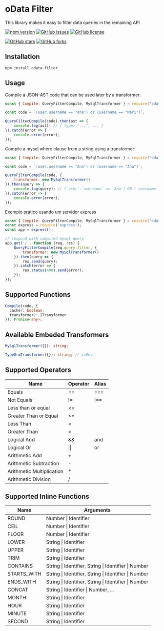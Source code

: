 # oData Filter
This library makes it easy to filter data queries in the remaining API

[![npm version](https://badge.fury.io/js/odata-filter.svg)](https://badge.fury.io/js/odata-filter)
[![GitHub issues](https://img.shields.io/github/issues/joaovitmac/odata-filter.svg)](https://github.com/joaovitmac/odata-filter/issues)
[![GitHub license](https://img.shields.io/badge/license-MIT-blue.svg)](https://raw.githubusercontent.com/joaovitmac/odata-filter/main/LICENSE)

[![GitHub stars](https://img.shields.io/github/stars/joaovitmac/odata-filter.svg?style=social&label=Stars)](https://github.com/joaovitmac/odata-filter)
[![GitHub forks](https://img.shields.io/github/forks/joaovitmac/odata-filter.svg?style=social&label=Forks)](https://github.com/joaovitmac/odata-filter)

## Installation

```shell
npm install odata-filter
```

## Usage

Compile a JSON-AST code that can be used later by a transformer:

```javascript
const { Compile: QueryFilterCompile, MySqlTransformer } = require("odata-filter");

const code = `(user.username == "Ana") or (username == "Mari")`;

QueryFilterCompile(code).then(ast => {
    console.log(ast); // { type: "...", ... }
}).catch(error => {
    console.error(error);
});
```

Compile a mysql where clause from a string using a transformer:

```javascript
const { Compile: QueryFilterCompile, MySqlTransformer } = require("odata-filter");

const code = `(user.username == "Ana") or (username == "Ana")`;

QueryFilterCompile(code, {
    transformer: new MySqlTransformer()
}).then(query => {
    console.log(query); // (`user`.`username` == 'Ana') OR (`username` == 'Ana')
}).catch(error => {
    console.error(error);
});
```

Exemplo prático usando um servidor express
```javascript
const { Compile: QueryFilterCompile, MySqlTransformer } = require("odata-filter");
const express = require('express');
const app = express();

// respond with compiled mysql query
app.get('/', function (req, res) {
    QueryFilterCompile(req.query.filter, {
        transformer: new MySqlTransformer()
    }).then(query => {
        res.send(query);
    }).catch(error => {
        res.status(400).send(error);
    });
});
```

## Supported Functions
```typescript
Compile(code, {
  cache?: boolean,
  transformer?: ITransformer
}): Promise<any>;
```

## Available Embeded Transformers
```typescript
MySqlTransformer({}): string;

TypeOrmTransformer({}): string; // inDev
```

## Supported Operators

Name | Operator | Alias
------------ | ------------- | -------------
Equals | == | ===
Not Equals | != | !==
Less than or equal | <=
Greater Than or Equal | >=
Less Than | <
Greater Than | >
Logical And | && | and
Logical Or | \|\| | or
Arithmetic Add | +
Arithmetic Subtraction | -
Arithmetic Multiplication | *
Arithmetic Division | /

## Supported Inline Functions
Name | Arguments
------------ | -------------
ROUND | Number \| Identifier
CEIL | Number \| Identifier
FLOOR | Number \| Identifier
LOWER | String \| Identifier
UPPER | String \| Identifier
TRIM | String \| Identifier
CONTAINS | String \| Identifier, String \| Identifier \| Number
STARTS_WITH | String \| Identifier, String \| Identifier \| Number
ENDS_WITH | String \| Identifier, String \| Identifier \| Number
CONCAT | String \| Identifier \| Number, ...
MONTH | String \| Identifier
HOUR | String \| Identifier
MINUTE | String \| Identifier
SECOND | String \| Identifier